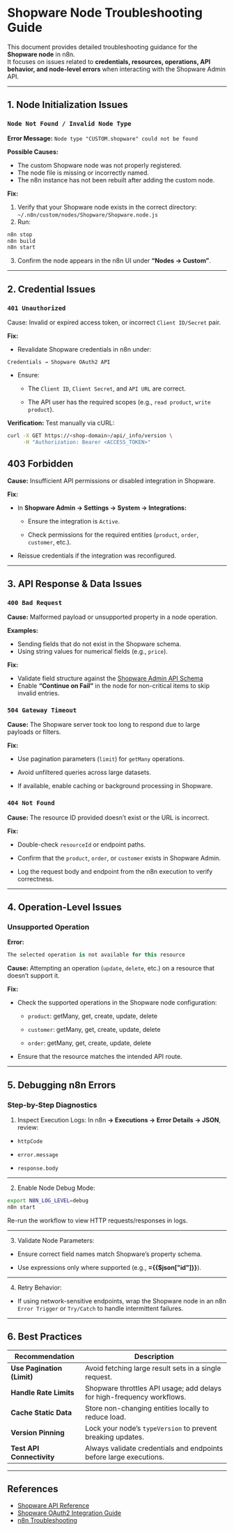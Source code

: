 # Shopware Node Troubleshooting Guide

This document provides detailed troubleshooting guidance for the **Shopware node** in n8n.  
It focuses on issues related to **credentials, resources, operations, API behavior, and node-level errors** when interacting with the Shopware Admin API.

---

## 1. Node Initialization Issues

### `Node Not Found / Invalid Node Type`

**Error Message:**
`Node type "CUSTOM.shopware" could not be found`

**Possible Causes:**
- The custom Shopware node was not properly registered.
- The node file is missing or incorrectly named.
- The n8n instance has not been rebuilt after adding the custom node.

**Fix:**
1. Verify that your Shopware node exists in the correct directory:
`~/.n8n/custom/nodes/Shopware/Shopware.node.js`
2. Run:
```bash
n8n stop
n8n build
n8n start
```
3. Confirm the node appears in the n8n UI under **“Nodes → Custom”**.

---

## 2. Credential Issues
### `401 Unauthorized`

Cause: Invalid or expired access token, or incorrect `Client ID/Secret` pair.

**Fix:**

- Revalidate Shopware credentials in n8n under:
```nginx
Credentials → Shopware OAuth2 API
```
- Ensure:

    - The `Client ID`, `Client Secret`, and `API URL` are correct.

    - The API user has the required scopes (e.g., `read product`, `write product`).

**Verification:**
Test manually via cURL:

```bash
curl -X GET https://<shop-domain>/api/_info/version \
     -H "Authorization: Bearer <ACCESS_TOKEN>"
```

## 403 Forbidden

**Cause:** Insufficient API permissions or disabled integration in Shopware.

**Fix:**

- In **Shopware Admin → Settings → System → Integrations:**

    - Ensure the integration is `Active`.

    - Check permissions for the required entities (`product`, `order`, `customer`, etc.).

- Reissue credentials if the integration was reconfigured.

---

## 3. API Response & Data Issues
### `400 Bad Request`

**Cause:** Malformed payload or unsupported property in a node operation.

**Examples:**

- Sending fields that do not exist in the Shopware schema.
- Using string values for numerical fields (e.g., `price`).

**Fix:**

- Validate field structure against the [Shopware Admin API Schema](https://shopware.stoplight.io/docs/admin-api/9a2bfcaac4cf6-list-with-basic-information-of-customer-resources)
- Enable **“Continue on Fail”** in the node for non-critical items to skip invalid entries.

### `504 Gateway Timeout`

**Cause:** The Shopware server took too long to respond due to large payloads or filters.

**Fix:**

- Use pagination parameters (`limit`) for `getMany` operations.

- Avoid unfiltered queries across large datasets.

- If available, enable caching or background processing in Shopware.

### `404 Not Found`

**Cause:** The resource ID provided doesn’t exist or the URL is incorrect.

**Fix:**

- Double-check `resourceId` or endpoint paths.

- Confirm that the `product`, `order`, or `customer` exists in Shopware Admin.

- Log the request body and endpoint from the n8n execution to verify correctness.

---

## 4. Operation-Level Issues
### Unsupported Operation

**Error:**

```kotlin
The selected operation is not available for this resource
```

**Cause:** Attempting an operation (`update`, `delete`, etc.) on a resource that doesn’t support it.

**Fix:**

- Check the supported operations in the Shopware node configuration:

    - `product`: getMany, get, create, update, delete

    - `customer`: getMany, get, create, update, delete

    - `order`: getMany, get, create, update, delete

- Ensure that the resource matches the intended API route.

---

## 5. Debugging n8n Errors
### Step-by-Step Diagnostics

1. Inspect Execution Logs:
In n8n **→ Executions → Error Details → JSON**, review:

- `httpCode`

- `error.message`

- `response.body`

---

2. Enable Node Debug Mode:
```bash
export N8N_LOG_LEVEL=debug
n8n start
```

Re-run the workflow to view HTTP requests/responses in logs.

---

3. Validate Node Parameters:

- Ensure correct field names match Shopware’s property schema.

- Use expressions only where supported (e.g., **={{$json["id"]}}**).

---

4. Retry Behavior:

- If using network-sensitive endpoints, wrap the Shopware node in an n8n `Error Trigger` or `Try/Catch` to handle intermittent failures.

---

## 6. Best Practices

| Recommendation            | Description                                                            |
| ------------------------- | ---------------------------------------------------------------------- |
| **Use Pagination (Limit)**| Avoid fetching large result sets in a single request.                  |
| **Handle Rate Limits**    | Shopware throttles API usage; add delays for high-frequency workflows. |
| **Cache Static Data**     | Store non-changing entities locally to reduce load.                    |
| **Version Pinning**       | Lock your node’s `typeVersion` to prevent breaking updates.            |
| **Test API Connectivity** | Always validate credentials and endpoints before large executions.     |

---

## References

- [Shopware API Reference](https://developer.shopware.com/docs/resources/references/api-reference.html)
- [Shopware OAuth2 Integration Guide](https://docs.shopware.com/en/shopware-6-en/settings/system/integrationen)
- [n8n Troubleshooting](https://docs.n8n.io/integrations/creating-nodes/test/troubleshooting-node-development/)

